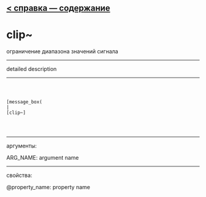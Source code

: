 [< справка — содержание](ceammc_lib.html)
---

# clip~


ограничение диапазона значений сигнала

---

detailed description
<br>


---


```



[message_box(                                 
|
[clip~]


            
```

---
аргументы:

ARG_NAME: argument name<br>

---
свойства:

@property_name: property name<br>

